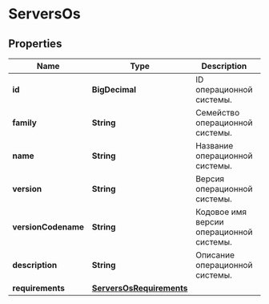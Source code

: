 

# ServersOs


## Properties

| Name | Type | Description | Notes |
|------------ | ------------- | ------------- | -------------|
|**id** | **BigDecimal** | ID операционной системы. |  [optional] |
|**family** | **String** | Семейство операционной системы. |  [optional] |
|**name** | **String** | Название операционной системы. |  [optional] |
|**version** | **String** | Версия операционной системы. |  [optional] |
|**versionCodename** | **String** | Кодовое имя версии операционной системы. |  [optional] |
|**description** | **String** | Описание операционной системы. |  [optional] |
|**requirements** | [**ServersOsRequirements**](ServersOsRequirements.md) |  |  [optional] |



